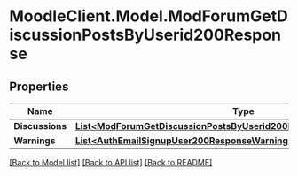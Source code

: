 # MoodleClient.Model.ModForumGetDiscussionPostsByUserid200Response

## Properties

Name | Type | Description | Notes
------------ | ------------- | ------------- | -------------
**Discussions** | [**List&lt;ModForumGetDiscussionPostsByUserid200ResponseDiscussionsInner&gt;**](ModForumGetDiscussionPostsByUserid200ResponseDiscussionsInner.md) |  | 
**Warnings** | [**List&lt;AuthEmailSignupUser200ResponseWarningsInner&gt;**](AuthEmailSignupUser200ResponseWarningsInner.md) |  | [optional] 

[[Back to Model list]](../README.md#documentation-for-models) [[Back to API list]](../README.md#documentation-for-api-endpoints) [[Back to README]](../README.md)

